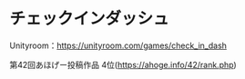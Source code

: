 # チェックインダッシュ

Unityroom：https://unityroom.com/games/check_in_dash

第42回あほげー投稿作品 4位(https://ahoge.info/42/rank.php)
